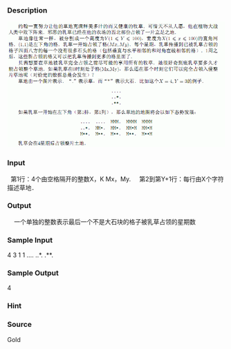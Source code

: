 
### Description
![](/JudgeOnline/upload/201401/af(3).jpg)
### Input
  第1行：4个由空格隔开的整数X，K Mx，My.
    第2到第Y+1行：每行由X个字符描述草地．
### Output
    一个单独的整数表示最后一个不是大石块的格子被乳草占领的星期数
### Sample Input
4 3 1 1
....
..*.
.**.
### Sample Output
4
### Hint

### Source
Gold